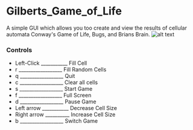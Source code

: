 # Gilberts_Game_of_Life
A simple GUI which allows you too create and view the results of cellular automata Conway's Game of Life, Bugs, and Brians Brain.
![alt text](https://github.com/zakgilbert/Gilberts_Game_of_Life/image1 "Logo Title Text 1")
### Controls
- Left-Click ___________ Fill Cell 
- r __________________ Fill Random Cells
- q __________________ Quit
- c __________________ Clear all cells
- s __________________ Start Game
- f __________________ Full Screen
- d __________________ Pause Game
- Left arrow ___________ Decrease Cell Size
- Right arrow __________ Increase Cell Size
- b __________________ Switch Game 
